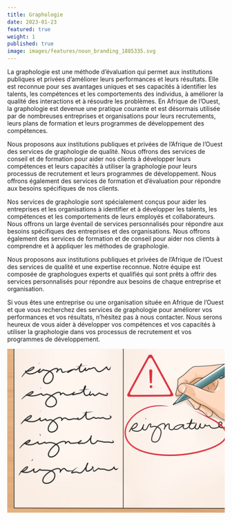 ```yaml
---
title: Graphologie
date: 2023-01-23
featured: true
weight: 1
published: true
image: images/features/noun_branding_1885335.svg
---
```


La graphologie est une méthode d’évaluation qui permet aux institutions publiques et privées d’améliorer leurs performances et leurs résultats. Elle est reconnue pour ses avantages uniques et ses capacités à identifier les talents, les compétences et les comportements des individus, à améliorer la qualité des interactions et à résoudre les problèmes. En Afrique de l’Ouest, la graphologie est devenue une pratique courante et est désormais utilisée par de nombreuses entreprises et organisations pour leurs recrutements, leurs plans de formation et leurs programmes de développement des compétences. 

Nous proposons aux institutions publiques et privées de l’Afrique de l’Ouest des services de graphologie de qualité. Nous offrons des services de conseil et de formation pour aider nos clients à développer leurs compétences et leurs capacités à utiliser la graphologie pour leurs processus de recrutement et leurs programmes de développement. Nous offrons également des services de formation et d’évaluation pour répondre aux besoins spécifiques de nos clients. 

Nos services de graphologie sont spécialement conçus pour aider les entreprises et les organisations à identifier et à développer les talents, les compétences et les comportements de leurs employés et collaborateurs. Nous offrons un large éventail de services personnalisés pour répondre aux besoins spécifiques des entreprises et des organisations. Nous offrons également des services de formation et de conseil pour aider nos clients à comprendre et à appliquer les méthodes de graphologie. 

Nous proposons aux institutions publiques et privées de l’Afrique de l’Ouest des services de qualité et une expertise reconnue. Notre équipe est composée de graphologues experts et qualifiés qui sont prêts à offrir des services personnalisés pour répondre aux besoins de chaque entreprise et organisation. 

Si vous êtes une entreprise ou une organisation située en Afrique de l’Ouest et que vous recherchez des services de graphologie pour améliorer vos performances et vos résultats, n’hésitez pas à nous contacter. Nous serons heureux de vous aider à développer vos compétences et vos capacités à utiliser la graphologie dans vos processus de recrutement et vos programmes de développement.

![Graphologie Services](/images/6271c2e8b63847324d4d0c9413c5934e.jpg)
